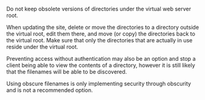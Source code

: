 Do not keep obsolete versions of directories under the virtual web
server root.

When updating the site, delete or move the directories
to a directory outside the virtual root, edit them there, and move (or
copy) the directories back to the virtual root. Make sure that only
the directories that are actually in use reside under the virtual
root.

Preventing access without authentication may also be an option
and stop a client being able to view the contents of a directory,
however it is still likely that the filenames will be able to be
discovered.

Using obscure filenames is only implementing security
through obscurity and is not a recommended option.